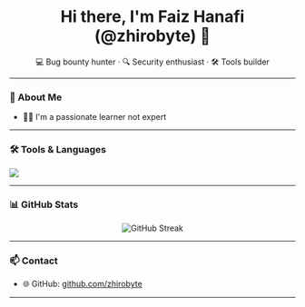 <h1 align="center">Hi there, I'm Faiz Hanafi (@zhirobyte) 👋</h1>
<p align="center">💻 Bug bounty hunter · 🔍 Security enthusiast · 🛠️ Tools builder</p>

---

### 🧠 About Me

- 👨‍💻 I'm a passionate learner not expert
---

### 🛠️ Tools & Languages

<p align="left">
  <img src="https://skillicons.dev/icons?i=python,bash,html,css,js,linux,git,github,vscode" />
</p>

---

### 📊 GitHub Stats

<p align="center">
  <img src="http://github-readme-streak-stats.herokuapp.com?user=zhirobyte&theme=dark&background=0D1117&text_color=C9D1D9" alt="GitHub Streak" />
</p>


---

### 📫 Contact

- 🌐 GitHub: [github.com/zhirobyte](https://github.com/zhirobyte)

---

<!--
zhirobyte/zhirobyte is a ✨ special ✨ repository because its `README.md` (this file) appears on your GitHub profile.
-->
